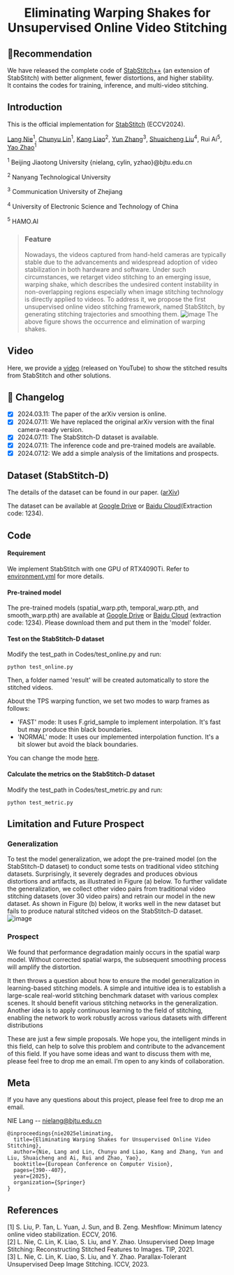 # <p align="center">Eliminating Warping Shakes for Unsupervised Online Video Stitching

## 🚩Recommendation
We have released the complete code of [StabStitch++](https://github.com/nie-lang/StabStitch2) (an extension of StabStitch) with better alignment, fewer distortions, and higher stability.  
It contains the codes for training, inference, and multi-video stitching.

## Introduction
This is the official implementation for [StabStitch](https://arxiv.org/abs/2403.06378) (ECCV2024).

[Lang Nie](https://nie-lang.github.io/)<sup>1</sup>, [Chunyu Lin](https://faculty.bjtu.edu.cn/8549/)<sup>1</sup>, [Kang Liao](https://kangliao929.github.io/)<sup>2</sup>, [Yun Zhang](http://zhangyunnet.cn/academic/index.html)<sup>3</sup>, [Shuaicheng Liu](http://www.liushuaicheng.org/)<sup>4</sup>, Rui Ai<sup>5</sup>, [Yao Zhao](https://faculty.bjtu.edu.cn/5900/)<sup>1</sup>

<sup>1</sup> Beijing Jiaotong University  {nielang, cylin, yzhao}@bjtu.edu.cn

<sup>2</sup> Nanyang Technological University

<sup>3</sup> Communication University of Zhejiang 

<sup>4</sup> University of Electronic Science and Technology of China

<sup>5</sup> HAMO.AI

> ### Feature
> Nowadays, the videos captured from hand-held cameras are typically stable due to the advancements and widespread adoption of video stabilization in both hardware and software. Under such circumstances, we retarget video stitching to an emerging issue, warping shake, which describes the undesired content instability in non-overlapping regions especially when image stitching technology is directly applied to videos. To address it, we propose the first unsupervised online video stitching framework, named StabStitch, by generating stitching trajectories and smoothing them. 
![image](https://github.com/nie-lang/StabStitch/blob/main/fig.png)
The above figure shows the occurrence and elimination of warping shakes.
> 
## Video
Here, we provide a [video](https://www.youtube.com/watch?v=03kGEZJHxzI&t) (released on YouTube) to show the stitched results from StabStitch and other solutions.

## 📝 Changelog

- [x] 2024.03.11: The paper of the arXiv version is online.
- [x] 2024.07.11: We have replaced the original arXiv version with the final camera-ready version.
- [x] 2024.07.11: The StabStitch-D dataset is available.
- [x] 2024.07.11: The inference code and pre-trained models are available.
- [x] 2024.07.12: We add a simple analysis of the limitations and prospects.

## Dataset (StabStitch-D)
The details of the dataset can be found in our paper. ([arXiv](https://arxiv.org/abs/2403.06378))

The dataset can be available at [Google Drive](https://drive.google.com/drive/folders/16EDGrKOLLwcMseOjpI7bCrv_aP1MYVcz?usp=sharing) or [Baidu Cloud](https://pan.baidu.com/s/1TKQAQ9zryUuU4uzTiswfHg)(Extraction code: 1234).

## Code
#### Requirement
We implement StabStitch with one GPU of RTX4090Ti. Refer to [environment.yml](https://github.com/nie-lang/StabStitch/blob/main/environment.yml) for more details.

#### Pre-trained model
The pre-trained models (spatial_warp.pth, temporal_warp.pth, and smooth_warp.pth) are available at [Google Drive](https://drive.google.com/drive/folders/1TuhQgD945MMnhmvnOwBS1LoLkYR1eetj?usp=sharing) or [Baidu Cloud](https://pan.baidu.com/s/1TTSbR4UYFL8f-nP3aGME7g) (extraction code: 1234). Please download them and put them in the 'model' folder.

#### Test on the StabStitch-D dataset
Modify the test_path in Codes/test_online.py and run:
```
python test_online.py
```
Then, a folder named 'result' will be created automatically to store the stitched videos.

About the TPS warping function, we set two modes to warp frames as follows:
* 'FAST' mode: It uses F.grid_sample to implement interpolation. It's fast but may produce thin black boundaries.
* 'NORMAL' mode: It uses our implemented interpolation function. It's a bit slower but avoid the black boundaries.

You can change the mode [here](https://github.com/nie-lang/StabStitch/blob/0c3665377e8bb76e062d5276cda72a7c7f0fab5b/Codes/test_online.py#L127).


#### Calculate the metrics on the StabStitch-D dataset
Modify the test_path in Codes/test_metric.py and run:
```
python test_metric.py
```

## Limitation and Future Prospect 

### Generalization
To test the model generalization, we adopt the pre-trained model (on the StabStitch-D dataset) to conduct some tests on traditional video stitching datasets. Surprisingly, it severely degrades and produces obvious distortions and artifacts, as illustrated in Figure (a) below. To further validate the generalization, we collect other video pairs from traditional video stitching datasets (over 30 video pairs) and retrain our model in the new dataset. As shown in Figure (b) below, it works well in the new dataset but fails to produce natural stitched videos on the StabStitch-D dataset.
![image](https://github.com/nie-lang/StabStitch/blob/main/limitation.png)

### Prospect
We found that performance degradation mainly occurs in the spatial warp model. Without corrected spatial warps, the subsequent smoothing process will amplify the distortion.

It then throws a question about how to ensure the model generalization in learning-based stitching models. A simple and intuitive idea is to establish a large-scale real-world stitching benchmark dataset with various complex scenes. It should benefit various stitching networks in the generalization. Another idea is to apply continuous learning to the field of stitching, enabling the network to work robustly across various datasets with different distributions

These are just a few simple proposals. We hope you, the intelligent minds in this field, can help to solve this problem and contribute to the advancement of this field. If you have some ideas and want to discuss them with me, please feel free to drop me an email. I’m open to any kinds of collaboration. 

## Meta
If you have any questions about this project, please feel free to drop me an email.

NIE Lang -- nielang@bjtu.edu.cn
```
@inproceedings{nie2025eliminating,
  title={Eliminating Warping Shakes for Unsupervised Online Video Stitching},
  author={Nie, Lang and Lin, Chunyu and Liao, Kang and Zhang, Yun and Liu, Shuaicheng and Ai, Rui and Zhao, Yao},
  booktitle={European Conference on Computer Vision},
  pages={390--407},
  year={2025},
  organization={Springer}
}
```


## References
[1] S. Liu, P. Tan, L. Yuan, J. Sun, and B. Zeng. Meshflow: Minimum latency online video stabilization. ECCV, 2016.  
[2] L. Nie, C. Lin, K. Liao, S. Liu, and Y. Zhao. Unsupervised Deep Image Stitching: Reconstructing Stitched Features to Images. TIP, 2021.   
[3] L. Nie, C. Lin, K. Liao, S. Liu, and Y. Zhao. Parallax-Tolerant Unsupervised Deep Image Stitching. ICCV, 2023.   
